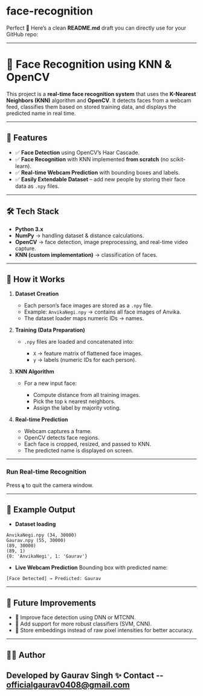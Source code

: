# face-recognition
Perfect 🚀 Here’s a clean **README.md** draft you can directly use for your GitHub repo:

---

# 👤 Face Recognition using KNN & OpenCV

This project is a **real-time face recognition system** that uses the **K-Nearest Neighbors (KNN)** algorithm and **OpenCV**. It detects faces from a webcam feed, classifies them based on stored training data, and displays the predicted name in real time.

---

## 📌 Features

* ✅ **Face Detection** using OpenCV’s Haar Cascade.
* ✅ **Face Recognition** with KNN implemented **from scratch** (no scikit-learn).
* ✅ **Real-time Webcam Prediction** with bounding boxes and labels.
* ✅ **Easily Extendable Dataset** – add new people by storing their face data as `.npy` files.

---

## 🛠️ Tech Stack

* **Python 3.x**
* **NumPy** → handling dataset & distance calculations.
* **OpenCV** → face detection, image preprocessing, and real-time video capture.
* **KNN (custom implementation)** → classification of faces.


---

## 🚀 How it Works

1. **Dataset Creation**

   * Each person’s face images are stored as a `.npy` file.
   * Example: `AnvikaNegi.npy` → contains all face images of Anvika.
   * The dataset loader maps numeric IDs → names.

2. **Training (Data Preparation)**

   * `.npy` files are loaded and concatenated into:

     * `X` → feature matrix of flattened face images.
     * `y` → labels (numeric IDs for each person).

3. **KNN Algorithm**

   * For a new input face:

     * Compute distance from all training images.
     * Pick the top `k` nearest neighbors.
     * Assign the label by majority voting.

4. **Real-time Prediction**

   * Webcam captures a frame.
   * OpenCV detects face regions.
   * Each face is cropped, resized, and passed to KNN.
   * The predicted name is displayed on screen.

---

###  Run Real-time Recognition

Press **`q`** to quit the camera window.

---

## 📸 Example Output

* **Dataset loading**

```
AnvikaNegi.npy (34, 30000)
Gaurav.npy (55, 30000)
(89, 30000)
(89, 1)
{0: 'AnvikaNegi', 1: 'Gaurav'}
```

* **Live Webcam Prediction**
  Bounding box with predicted name:

```
[Face Detected] → Predicted: Gaurav
```

---

## 📌 Future Improvements

* 🔹 Improve face detection using DNN or MTCNN.
* 🔹 Add support for more robust classifiers (SVM, CNN).
* 🔹 Store embeddings instead of raw pixel intensities for better accuracy.

---

## 👨‍💻 Author

Developed by **Gaurav Singh** ✨
Contact -- officialgaurav0408@gmail.com
---

